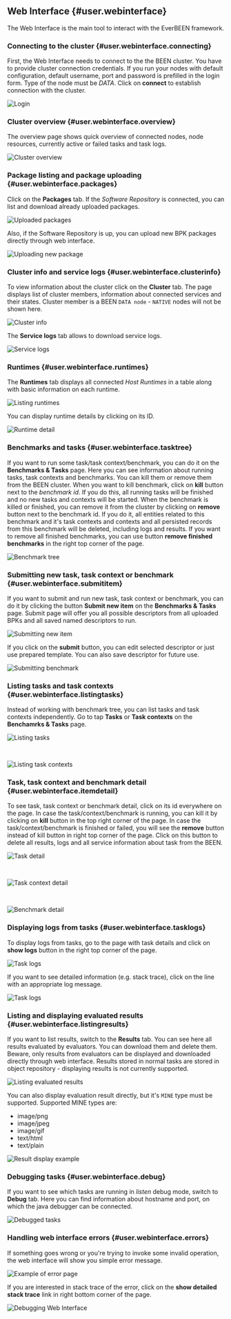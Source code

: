 ## Web Interface {#user.webinterface}

The Web Interface is the main tool to interact with the EverBEEN framework.
   

### Connecting to the cluster {#user.webinterface.connecting}
First, the Web Interface needs to connect to the the BEEN cluster. You have to provide cluster connection credentials. If you run your nodes with default configuration, default username, port and password is prefilled in the login form. Type of the node must be *DATA*.  Click on **connect** to establish connection with the cluster.

![Login](images/wi/login_page_01.png)



### Cluster overview {#user.webinterface.overview}
The overview page shows quick overview of connected nodes, node resources, currently active or failed tasks and task logs.

![Cluster overview](images/wi/overview_01.png)



### Package listing and package uploading {#user.webinterface.packages}
Click on the **Packages** tab. If the *Software Repository* is connected, you can list and download already uploaded packages.

![Uploaded packages](images/wi/packages_listing_01.png)

Also, if the Software Repository is up, you can upload new BPK packages directly through web interface.

![Uploading new package](images/wi/packages_uploading_01.png)



### Cluster info and service logs {#user.webinterface.clusterinfo}
To view information about the cluster  click on the **Cluster** tab. The page displays list of cluster members, information about connected services and their states. Cluster member is a BEEN `DATA node` - `NATIVE` nodes will not be shown here.

![Cluster info](images/wi/cluster_01.png)

The **Service logs** tab allows to download service logs.

![Service logs](images/wi/service_logs_01.png)




### Runtimes {#user.webinterface.runtimes}
The **Runtimes** tab displays all connected *Host Runtimes* in a table along with basic information on each runtime. 

![Listing runtimes](images/wi/runtimes_01.png)

You can display runtime details by clicking on its ID.

![Runtime detail](images/wi/runtime_detail_01.png)




### Benchmarks and tasks {#user.webinterface.tasktree}
If you want to run some task/task context/benchmark, you can do it on the **Benchmarks & Tasks** page. Here you can see information about running tasks, task contexts and benchmarks. You can kill them or remove them from the BEEN cluster. When you want to kill benchmark, click on **kill** button next to the *benchmark id*. If you do this, all running tasks will be finished and no new tasks and contexts will be started. When the benchmark is killed or finished, you can remove it from the cluster by clicking on **remove** button next to the benchmark id. If you do it, all entities related to this benchmark and it's task contexts and contexts and all persisted records from this benchmark will be deleted, including logs and results. If you want to remove all finished benchmarks, you can use button **remove finished benchmarks** in the right top corner of the page.

![Benchmark tree](images/wi/benchmark_tasks__benchmark_tree_01.png)



### Submitting new task, task context or benchmark {#user.webinterface.submititem}
If you want to submit and run new task, task context or benchmark, you can do it by clicking the button **Submit new item** on the **Benchmarks & Tasks** page. Submit page will offer you all possible descriptors from all uploaded BPKs and all saved named descriptors to run.
 
![Submitting new item](images/wi/benchmark_tasks__submit_new_item_01.png)

If you click on the **submit** button, you can edit selected descriptor or just use prepared template. You can also save descriptor for future use.

![Submitting benchmark](images/wi/submit_benchmark_01.png)






### Listing tasks and task contexts {#user.webinterface.listingtasks}
Instead of working with benchmark tree, you can list tasks and task contexts independently. Go to tap **Tasks** or **Task contexts** on the **Benchamrks & Tasks** page. 

![Listing tasks](images/wi/benchmark_tasks__tasks_01.png)

&nbsp;&nbsp;&nbsp;&nbsp;<br/>

![Listing task contexts](images/wi/benchmark_tasks__task_contexts_01.png)



### Task, task context and benchmark detail {#user.webinterface.itemdetail}
To see task, task context or benchmark detail, click on its id everywhere on the page. In case the task/context/benchmark is running, you can kill it by clicking on **kill** button in the top right corner of the page. In case the task/context/benchmark is finished or failed, you will see the **remove** button instead of kill button in right top corner of the page. Click on this button to delete all results, logs and all service information about task from the BEEN.

![Task detail](images/wi/task_detail_01.png)

&nbsp;&nbsp;&nbsp;&nbsp;<br/>

![Task context detail](images/wi/task_context_detail_01.png)

&nbsp;&nbsp;&nbsp;&nbsp;<br/>

![Benchmark detail](images/wi/benchmark_detail_01.png)





### Displaying logs from tasks {#user.webinterface.tasklogs}
To display logs from tasks, go to the page with task details and click on **show logs** button in the right top corner of the page. 

![Task logs](images/wi/task_logs_detail_01.png)

If you want to see detailed information (e.g. stack trace), click on the line with an appropriate log message.

![Task logs](images/wi/task_log_detail_01.png)




### Listing and displaying evaluated results {#user.webinterface.listingresults}
If you want to list results, switch to the **Results** tab. You can see here all results evaluated by evaluators. You can download them and delete them. Beware, only results from evaluators can be displayed and downloaded directly through web interface. Results stored in normal tasks are stored in object repository - displaying results is not currently supported.

![Listing evaluated results](images/wi/results_01.png)

You can also display evaluation result directly, but it's `MINE` type must be supported. Supported MINE types are:

* image/png
* image/jpeg
* image/gif
* text/html
* text/plain
 
![Result display example](images/wi/evaluator_result_example_01.png)


### Debugging tasks {#user.webinterface.debug}
If you want to see which tasks are running in *listen* debug mode, switch to **Debug** tab. Here you can find information about hostname and port, on which the java debugger can be connected. 

![Debugged tasks](images/wi/debug_01.png)



### Handling web interface errors {#user.webinterface.errors}
If something goes wrong or you're trying to invoke some invalid operation, the web interface will show you simple error message.

![Example of error page](images/wi/example_error_page_01.png)

If you are interested in stack trace of the error, click on the **show detailed stack trace** link in right bottom corner of the page.

![Debugging Web Interface](images/wi/example_been_debug_page_01.png)
